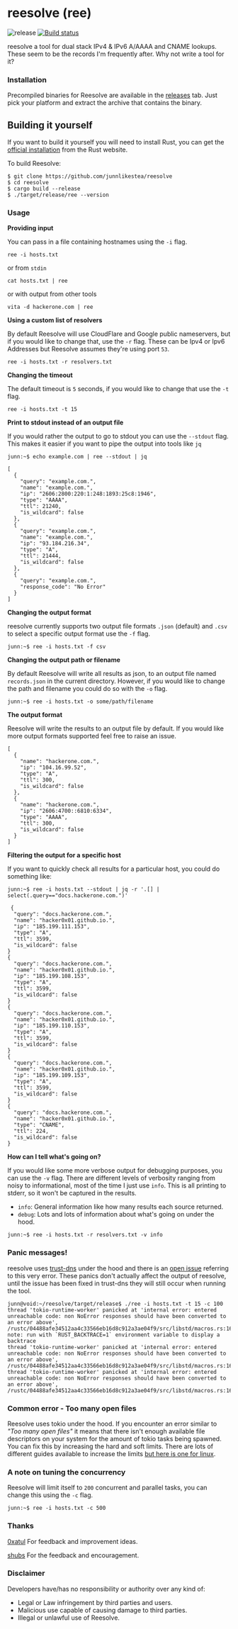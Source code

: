 # reesolve (ree)
![release](https://github.com/junnlikestea/reesolve/workflows/release/badge.svg)
[![Build status](https://github.com/junnlikestea/reesolve/workflows/Continuous%20Integration/badge.svg)](https://github.com/junnlikestea/reesolve/actions)

reesolve a tool for dual stack IPv4 & IPv6 A/AAAA and CNAME lookups. These seem to 
be the records I'm frequently after. Why not write a tool for it?


### Installation
Precompiled binaries for Reesolve are available in the [releases](https://github.com/junnlikestea/reesolve/releases) 
tab. Just pick your platform and extract the archive that contains the binary.

## Building it yourself 
If you want to build it yourself you will need to install Rust, you can get the
[official installation](https://www.rust-lang.org/tools/install) from the Rust website.

To build Reesolve:
```
$ git clone https://github.com/junnlikestea/reesolve
$ cd reesolve
$ cargo build --release
$ ./target/release/ree --version
```

### Usage

**Providing input**

You can pass in a file containing hostnames using the `-i` flag.
```
ree -i hosts.txt

```
or from `stdin`
```
cat hosts.txt | ree
```
or with output from other tools
```
vita -d hackerone.com | ree
```

**Using a custom list of resolvers**

By default Reesolve will use CloudFlare and Google public nameservers, but if you 
would like to change that, use the `-r` flag. These can be Ipv4 or Ipv6 Addresses
but Reesolve assumes they're using port `53`. 
```
ree -i hosts.txt -r resolvers.txt
```

**Changing the timeout**

The default timeout is `5` seconds, if you would like to change that use the `-t`
flag.
```
ree -i hosts.txt -t 15
```

**Print to stdout instead of an output file** 

If you would rather the output to go to stdout you can use the `--stdout` flag. This makes
it easier if you want to pipe the output into tools like `jq`
```
junn:~$ echo example.com | ree --stdout | jq

[
  {
    "query": "example.com.",
    "name": "example.com.",
    "ip": "2606:2800:220:1:248:1893:25c8:1946",
    "type": "AAAA",
    "ttl": 21240,
    "is_wildcard": false
  },
  {
    "query": "example.com.",
    "name": "example.com.",
    "ip": "93.184.216.34",
    "type": "A",
    "ttl": 21444,
    "is_wildcard": false
  },
  {
    "query": "example.com.",
    "response_code": "No Error"
  }
]

```

**Changing the output format**

reesolve currently supports two output file formats `.json` (default) and 
`.csv` to select a specific output format use the `-f` flag.
```
junn:~$ ree -i hosts.txt -f csv
```

**Changing the output path or filename**

By default Reesolve will write all results as json, to an output file named `records.json`
in the current directory. However, if you would like to change the path and filename
you could do so with the `-o` flag.
```
junn:~$ ree -i hosts.txt -o some/path/filename
```

**The output format**

Reesolve will write the results to an output file by default. If you would like 
more output formats supported feel free to raise an issue.
```
[
  {
    "name": "hackerone.com.",
    "ip": "104.16.99.52",
    "type": "A",
    "ttl": 300,
    "is_wildcard": false
  },
  {
    "name": "hackerone.com.",
    "ip": "2606:4700::6810:6334",
    "type": "AAAA",
    "ttl": 300,
    "is_wildcard": false
  }
]
```

**Filtering the output for a specific host** 

If you want to quickly check all results for a particular host, you could do something like:
```
junn:~$ ree -i hosts.txt --stdout | jq -r '.[] | select(.query=="docs.hackerone.com.")'

 {
  "query": "docs.hackerone.com.",
  "name": "hacker0x01.github.io.",
  "ip": "185.199.111.153",
  "type": "A",
  "ttl": 3599,
  "is_wildcard": false
}
{
  "query": "docs.hackerone.com.",
  "name": "hacker0x01.github.io.",
  "ip": "185.199.108.153",
  "type": "A",
  "ttl": 3599,
  "is_wildcard": false
}
{
  "query": "docs.hackerone.com.",
  "name": "hacker0x01.github.io.",
  "ip": "185.199.110.153",
  "type": "A",
  "ttl": 3599,
  "is_wildcard": false
}
{
  "query": "docs.hackerone.com.",
  "name": "hacker0x01.github.io.",
  "ip": "185.199.109.153",
  "type": "A",
  "ttl": 3599,
  "is_wildcard": false
}
{
  "query": "docs.hackerone.com.",
  "name": "hacker0x01.github.io.",
  "type": "CNAME",
  "ttl": 224,
  "is_wildcard": false
}

```

**How can I tell what's going on?**

If you would like some more verbose output for debugging purposes, you can use the `-v` flag. 
There are different levels of verbosity ranging from noisy to informational, most of the
time I just use `info`. This is all printing to stderr, so it won't be captured
in the results.
* `info`: General information like how many results each source returned.
* `debug`: Lots and lots of information about what's going on under the hood.
```
junn:~$ ree -i hosts.txt -r resolvers.txt -v info
```

### Panic messages!
reesolve uses [trust-dns](https://github.com/bluejekyll/trust-dns) under the hood
and there is an [open issue](https://github.com/bluejekyll/trust-dns/issues/1232) referring 
to this very error. These panics don't actually affect the output of reesolve, until
the issue has been fixed in trust-dns they will still occur when running the tool.
```
junn@void:~/reesolve/target/release$ ./ree -i hosts.txt -t 15 -c 100
thread 'tokio-runtime-worker' panicked at 'internal error: entered unreachable code: non NoError responses should have been converted to an error above', /rustc/04488afe34512aa4c33566eb16d8c912a3ae04f9/src/libstd/macros.rs:16:9
note: run with `RUST_BACKTRACE=1` environment variable to display a backtrace
thread 'tokio-runtime-worker' panicked at 'internal error: entered unreachable code: non NoError responses should have been converted to an error above', /rustc/04488afe34512aa4c33566eb16d8c912a3ae04f9/src/libstd/macros.rs:16:9
thread 'tokio-runtime-worker' panicked at 'internal error: entered unreachable code: non NoError responses should have been converted to an error above', /rustc/04488afe34512aa4c33566eb16d8c912a3ae04f9/src/libstd/macros.rs:16:9
```

### Common error - Too many open files
Reesolve uses tokio under the hood. If you encounter an error 
similar to *"Too many open files"* it means that there isn't enough available file descriptors on 
your system for the amount of tokio tasks being spawned. You can fix this by increasing the hard and soft limits. 
There are lots of different guides available to increase the limits 
[but here is one for linux](https://www.tecmint.com/increase-set-open-file-limits-in-linux/). 


### A note on tuning the concurrency
Reesolve will limit itself to `200` concurrent and parallel tasks, you can change this using
the `-c` flag. 

```
junn:~$ ree -i hosts.txt -c 500
``` 

### Thanks
[0xatul](https://twitter.com/0xatul) For feedback and improvement ideas.

[shubs](https://twitter.com/infosec_au) For the feedback and encouragement.

### Disclaimer
Developers have/has no responsibility or authority over any kind of:
* Legal or Law infringement by third parties and users.
* Malicious use capable of causing damage to third parties.
* Illegal or unlawful use of Reesolve.

